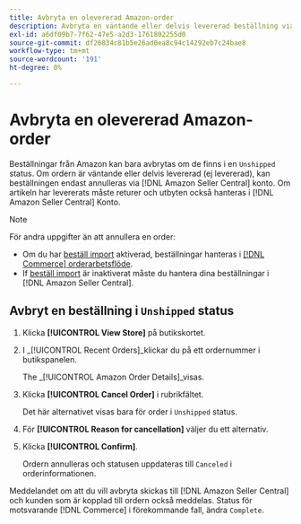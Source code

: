 ```yaml
---
title: Avbryta en olevererad Amazon-order
description: Avbryta en väntande eller delvis levererad beställning via din Amazon [!DNL Seller Central] konto.
exl-id: a6df09b7-7f62-47e5-a2d3-1761802255d0
source-git-commit: df26834c81b5e26ad0ea8c94c14292eb7c24bae8
workflow-type: tm+mt
source-wordcount: '191'
ht-degree: 0%

---
```


# Avbryta en olevererad Amazon-order

Beställningar från Amazon kan bara avbrytas om de finns i en `Unshipped` status. Om ordern är väntande eller delvis levererad (ej levererad), kan beställningen endast annulleras via [!DNL Amazon Seller Central] konto. Om artikeln har levererats måste returer och utbyten också hanteras i [!DNL Amazon Seller Central] Konto.

>[!NOTE]
>
>För andra uppgifter än att annullera en order:
>
>- Om du har [beställ import](./order-settings.md) aktiverad, beställningar hanteras i [[!DNL Commerce] orderarbetsflöde](https://experienceleague.adobe.com/docs/commerce-admin/stores-sales/order-management/orders/orders.html).
>- If [beställ import](./order-settings.md) är inaktiverat måste du hantera dina beställningar i [!DNL Amazon Seller Central].


## Avbryt en beställning i `Unshipped` status

1. Klicka **[!UICONTROL View Store]** på butikskortet.

1. I _[!UICONTROL Recent Orders]_klickar du på ett ordernummer i butikspanelen.

   The _[!UICONTROL Amazon Order Details]_visas.

1. Klicka **[!UICONTROL Cancel Order]** i rubrikfältet.

   Det här alternativet visas bara för order i `Unshipped` status.

1. För **[!UICONTROL Reason for cancellation]** väljer du ett alternativ.

1. Klicka **[!UICONTROL Confirm]**.

   Ordern annulleras och statusen uppdateras till `Canceled` i orderinformationen.

Meddelandet om att du vill avbryta skickas till [!DNL Amazon Seller Central] och kunden som är kopplad till ordern också meddelas. Status för motsvarande [!DNL Commerce] i förekommande fall, ändra `Complete`.
